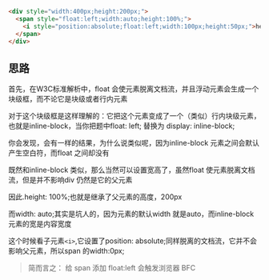 ```html
<div style="width:400px;height:200px;">
  <span style="float:left;width:auto;height:100%;">
    <i style="position:absolute;float:left;width:100px;height:50px;">hello</i>
  </span>
</div>
```

**思路**
---

首先，在W3C标准解析中，float 会使元素脱离文档流，并且浮动元素会生成一个块级框，而不论它是块级或者行内元素

对于这个块级框是这样理解的：它把这个元素变成了一个（类似）行内块级元素，也就是inline-block，当你把题中float: left; 替换为 display: inline-block;

你会发现，会有一样的结果，为什么说类似呢，因为inline-block 元素之间会默认产生空白符，而float 之间却没有

既然和inline-block 类似，那么当然可以设置宽高了，虽然float 使元素脱离文档流，但是并不影响div 仍然是它的父元素

因此.height: 100%;也就是继承了父元素的高度，200px

而width: auto;其实是坑人的，因为元素的默认width 就是auto，而inline-block 元素的宽是内容宽度

这个时候看子元素`<i>`,它设置了position: absolute;同样脱离的文档流，它并不会影响父元素，所以span 的width:0px;

> 简而言之： 给 span 添加 float:left 会触发浏览器 BFC